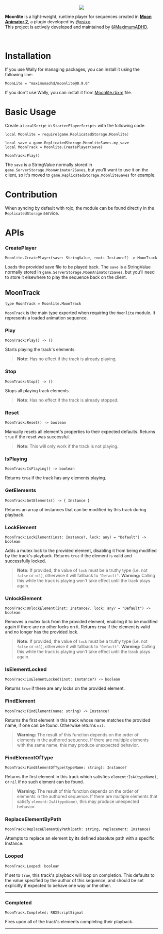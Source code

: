 <p align="center">
  <img src="https://i.imgur.com/rbdudpA.png">
</p>

**Moonlite** is a light-weight, runtime player for sequences created in [**Moon Animator 2**](https://www.roblox.com/library/4725618216/Moon-Animator-2), a plugin developed by [@xsixx](https://twitter.com/xsixx).<br/>This project is actively developed and maintained by [@MaximumADHD](https://twitter.com/MaximumADHD).

<br/>

# Installation
If you use Wally for managing packages, you can install it using the following line:
```console
MoonLite = "maximumadhd/moonlite@0.9.0"
```

If you don't use Wally, you can install it from [Moonlite.rbxm](https://github.com/MaximumADHD/Moonlite/blob/main/Moonlite.rbxm) file.

# Basic Usage
Create a `LocalScript` in `StarterPlayerScripts` with the following code:
```luau
local Moonlite = require(game.ReplicatedStorage.Moonlite)

local save = game.ReplicatedStorage.MoonliteSaves.my_save
local MoonTrack = Moonlite.CreatePlayer(save)

MoonTrack:Play()
```
The `save` is a StringValue normally stored in `game.ServerStorage.MoonAnimator2Saves`, but you'll want to use it on the client, so it's moved to `game.ReplicatedStorage.MoonliteSaves` for example.

# Contribution
When syncing by default with rojo, the module can be found directly in the `ReplicatedStorage` service.

# APIs

### CreatePlayer
```luau
Moonlite.CreatePlayer(save: StringValue, root: Instance?) -> MoonTrack
```
Loads the provided save file to be played back. The `save` is a StringValue normally stored in `game.ServerStorage.MoonAnimator2Saves`, but you'll need to store it elsewhere to play the sequence back on the client.

## MoonTrack
```luau
type MoonTrack = Moonlite.MoonTrack
```

`MoonTrack` is the main type exported when requiring the `Moonlite` module. It represents a loaded animation sequence.

### Play
```luau
MoonTrack:Play() -> ()
```
Starts playing the track's elements.
>**Note:** Has no effect if the track is already playing.

### Stop
```luau
MoonTrack:Stop() -> ()
```
Stops all playing track elements.
>**Note:** Has no effect if the track is already stopped.

### Reset
```luau
MoonTrack:Reset() -> boolean
```
Manually resets  all element's properties to their expected defaults. Returns `true` if the reset was successful.

>**Note:** This will only work if the track is not playing.

### IsPlaying
```luau
MoonTrack:IsPlaying() -> boolean
```
Returns `true` if the track has any elements playing.

### GetElements
```luau
MoonTrack:GetElements() -> { Instance }
```
Returns an array of instances that can be modified by this track during playback.

### LockElement
```luau
MoonTrack:LockElement(inst: Instance?, lock: any? = "Default") -> boolean
```
Adds a mutex lock to the provided element, disabling it from being modified by the track's playback. Returns `true` if the element is valid and successfully locked.

>**Note:** If provided, the value of `lock` must be a truthy type (i.e. not `false` or `nil`), otherwise it will fallback to `"Default"`.
>**Warning:** Calling this while the track is playing won't take effect until the track plays again.

### UnlockElement
```luau
MoonTrack:UnlockElement(inst: Instance?, lock: any? = "Default") -> boolean
```

Removes a mutex lock from the provided element, enabling it to be modified again if there are no other locks on it. Returns `true` if the element is valid and no longer has the provided lock.

>**Note:** If provided, the value of `lock` must be a truthy type (i.e. not `false` or `nil`), otherwise it will fallback to `"Default"`.
>**Warning:** Calling this while the track is playing won't take effect until the track plays again.

### IsElementLocked
```luau
MoonTrack:IsElementLocked(inst: Instance?) -> boolean
```

Returns `true` if there are any locks on the provided element.

### FindElement
```luau
MoonTrack:FindElement(name: string) -> Instance?
```
Returns the first element in this track whose name matches the provided name, if one can be found. Otherwise returns `nil`.

>**Warning:** The result of this function depends on the order of elements in the authored sequence. If there are multiple elements with the same name, this may produce unexpected behavior.

### FindElementOfType

```luau
MoonTrack:FindElementOfType(typeName: string): Instance?
```

Returns the first element in this track which satisfies `element:IsA(typeName)`, or `nil` if no such element can be found.

>**Warning:** The result of this function depends on the order of elements in the authored sequence. If there are multiple elements that satisfy `element:IsA(typeName)`, this may produce unexpected behavior.

### ReplaceElementByPath
```luau
MoonTrack:ReplaceElementByPath(path: string, replacement: Instance)
```

Attempts to replace an element by its defined absolute path with a specific Instance.

### Looped
```luau
MoonTrack.Looped: boolean
```
If set to `true`, this track's playback will loop on completion. This defaults to the value specified by the author of this sequence, and should be set explicitly if expected to behave one way or the other.

---

### Completed
```luau
MoonTrack.Completed: RBXScriptSignal
```
Fires upon all of the track's elements completing their playback.

---
